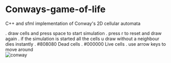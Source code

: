 # Conways-game-of-life
C++ and sfml implementation of Conway's 2D cellular automata

. draw cells and press space to start simulation
. press r to reset and draw again
. if the simulation is started all the cells u draw without a neighbour dies instantly
. #808080 Dead cells
. #000000 Live cells
. use arrow keys to move around  
![conway](https://user-images.githubusercontent.com/95920190/211414165-a03589b4-d3d5-483d-82e1-e6d60edfb432.PNG)
